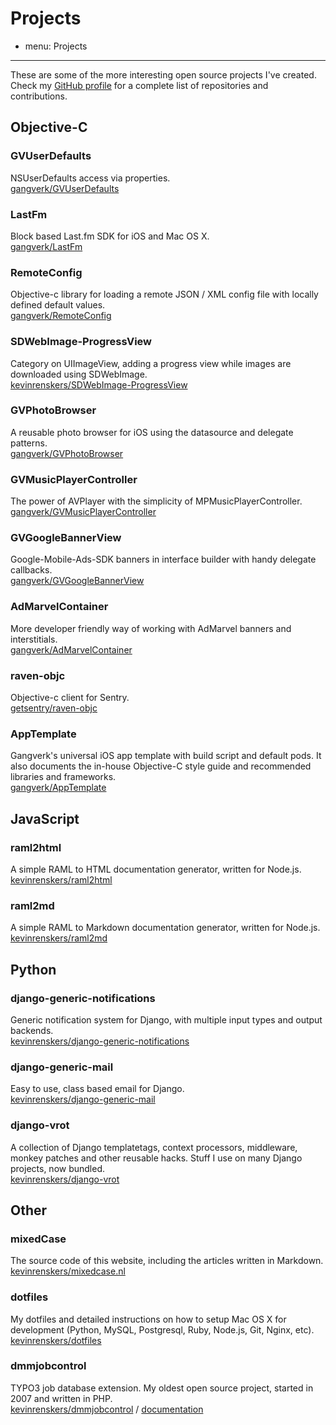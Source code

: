 # Projects
- menu: Projects
---------------------

These are some of the more interesting open source projects I've created. 
Check my [GitHub profile](https://github.com/kevinrenskers) for a complete list of repositories and contributions.


## Objective-C

### GVUserDefaults
NSUserDefaults access via properties.  
[gangverk/GVUserDefaults](https://github.com/gangverk/GVUserDefaults)

### LastFm
Block based Last.fm SDK for iOS and Mac OS X.  
[gangverk/LastFm](https://github.com/gangverk/LastFm)

### RemoteConfig
Objective-c library for loading a remote JSON / XML config file with locally defined default values.  
[gangverk/RemoteConfig](https://github.com/gangverk/RemoteConfig)

### SDWebImage-ProgressView
Category on UIImageView, adding a progress view while images are downloaded using SDWebImage.  
[kevinrenskers/SDWebImage-ProgressView](https://github.com/kevinrenskers/SDWebImage-ProgressView)

### GVPhotoBrowser
A reusable photo browser for iOS using the datasource and delegate patterns.  
[gangverk/GVPhotoBrowser](https://github.com/gangverk/GVPhotoBrowser)

### GVMusicPlayerController
The power of AVPlayer with the simplicity of MPMusicPlayerController.  
[gangverk/GVMusicPlayerController](https://github.com/gangverk/GVMusicPlayerController)

### GVGoogleBannerView
Google-Mobile-Ads-SDK banners in interface builder with handy delegate callbacks.  
[gangverk/GVGoogleBannerView](https://github.com/gangverk/GVGoogleBannerView)

### AdMarvelContainer
More developer friendly way of working with AdMarvel banners and interstitials.  
[gangverk/AdMarvelContainer](https://github.com/gangverk/AdMarvelContainer)

### raven-objc
Objective-c client for Sentry.  
[getsentry/raven-objc](https://github.com/getsentry/raven-objc)

### AppTemplate
Gangverk's universal iOS app template with build script and default pods. It also documents the in-house 
Objective-C style guide and recommended libraries and frameworks.  
[gangverk/AppTemplate](https://github.com/gangverk/AppTemplate)


## JavaScript

### raml2html
A simple RAML to HTML documentation generator, written for Node.js.  
[kevinrenskers/raml2html](https://github.com/raml2html/raml2html)

### raml2md
A simple RAML to Markdown documentation generator, written for Node.js.   
[kevinrenskers/raml2md](https://github.com/raml2html/raml2md)


## Python

### django-generic-notifications
Generic notification system for Django, with multiple input types and output backends.  
[kevinrenskers/django-generic-notifications](https://github.com/kevinrenskers/django-generic-notifications)

### django-generic-mail
Easy to use, class based email for Django.  
[kevinrenskers/django-generic-mail](https://github.com/kevinrenskers/django-generic-mail)

### django-vrot
A collection of Django templatetags, context processors, middleware, monkey patches and other reusable hacks. 
Stuff I use on many Django projects, now bundled.  
[kevinrenskers/django-vrot](https://github.com/kevinrenskers/django-vrot)


## Other

### mixedCase
The source code of this website, including the articles written in Markdown.  
[kevinrenskers/mixedcase.nl](https://github.com/kevinrenskers/mixedcase.nl)

### dotfiles
My dotfiles and detailed instructions on how to setup Mac OS X for development (Python, MySQL, Postgresql, Ruby, Node.js, Git, Nginx, etc).  
[kevinrenskers/dotfiles](https://github.com/kevinrenskers/dotfiles)

### dmmjobcontrol
TYPO3 job database extension. My oldest open source project, started in 2007 and written in PHP.  
[kevinrenskers/dmmjobcontrol](https://github.com/kevinrenskers/dmmjobcontrol) / [documentation](/projects/dmmjobcontrol/)
